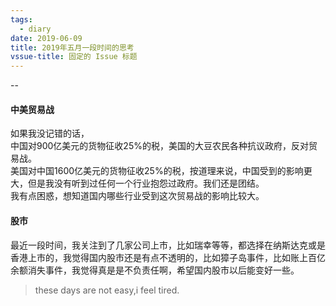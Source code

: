 ```yaml
---
tags:
  - diary
date: 2019-06-09
title: 2019年五月一段时间的思考
vssue-title: 固定的 Issue 标题
---
```


--

#### 中美贸易战
如果我没记错的话，  
中国对900亿美元的货物征收25%的税，美国的大豆农民各种抗议政府，反对贸易战。  
美国对中国1600亿美元的货物征收25%的税，按道理来说，中国受到的影响更大，但是我没有听到过任何一个行业抱怨过政府。我们还是团结。  
我有点困惑，想知道国内哪些行业受到这次贸易战的影响比较大。

#### 股市
最近一段时间，我关注到了几家公司上市，比如瑞幸等等，都选择在纳斯达克或是香港上市的，我觉得国内股市还是有点不透明的，比如獐子岛事件，比如账上百亿余额消失事件，我觉得真是是不负责任啊，希望国内股市以后能变好一些。  

>these days are not easy,i feel tired.





